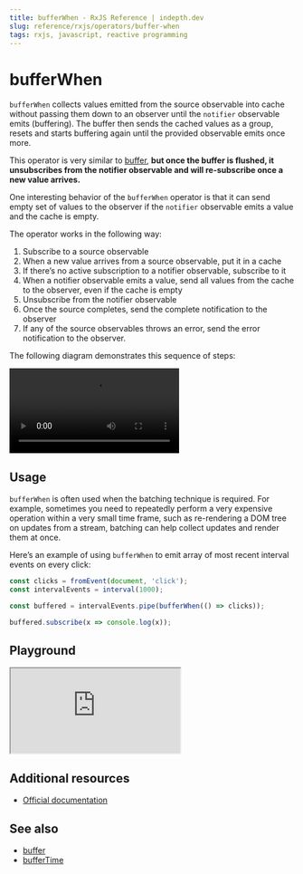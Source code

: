 ```yaml
---
title: bufferWhen - RxJS Reference | indepth.dev
slug: reference/rxjs/operators/buffer-when
tags: rxjs, javascript, reactive programming
---
```


# bufferWhen

`bufferWhen` collects values emitted from the source observable into cache without passing them down to an observer until the `notifier` observable emits (buffering). The buffer then sends the cached values as a group, resets and starts buffering again until the provided observable emits once more. 

This operator is very similar to [buffer](https://indepth.dev/reference/rxjs/operators/buffer), **but once the buffer is flushed, it unsubscribes from the notifier observable and will re-subscribe once a new value arrives.**

One interesting behavior of the `bufferWhen` operator is that it can send empty set of values to the observer if the `notifier` observable emits a value and the cache is empty.

The operator works in the following way:

1. Subscribe to a source observable
2. When a new value arrives from a source observable, put it in a cache
3. If there’s no active subscription to a notifier observable, subscribe to it
4. When a notifier observable emits a value, send all values from the cache to the observer, even if the cache is empty
5. Unsubscribe from the notifier observable
6. Once the source completes, send the complete notification to the observer
7. If any of the source observables throws an error, send the error notification to the observer.

The following diagram demonstrates this sequence of steps:

<video>
    <source src="https://images.indepth.dev/references/rxjs/operators/buffer-when.mp4" type="video/mp4">
</video>

## Usage
`bufferWhen` is often used when the batching technique is required. For example, sometimes you need to repeatedly perform a very expensive operation within a very small time frame, such as re-rendering a DOM tree on updates from a stream, batching can help collect updates and render them at once.

Here’s an example of using `bufferWhen` to emit array of most recent interval events on every click:

```javascript
const clicks = fromEvent(document, 'click');
const intervalEvents = interval(1000);

const buffered = intervalEvents.pipe(bufferWhen(() => clicks));

buffered.subscribe(x => console.log(x));
```

## Playground

<iframe src="https://stackblitz.com/edit/indepth-rxjs-buffer-when?embed=1&file=index.ts"></iframe>

## Additional resources

- [Official documentation](https://rxjs.dev/api/operators/bufferWhen)

## See also

- [buffer](https://indepth.dev/reference/rxjs/operators/buffer)
- [bufferTime](https://indepth.dev/reference/rxjs/operators/buffer-time)
